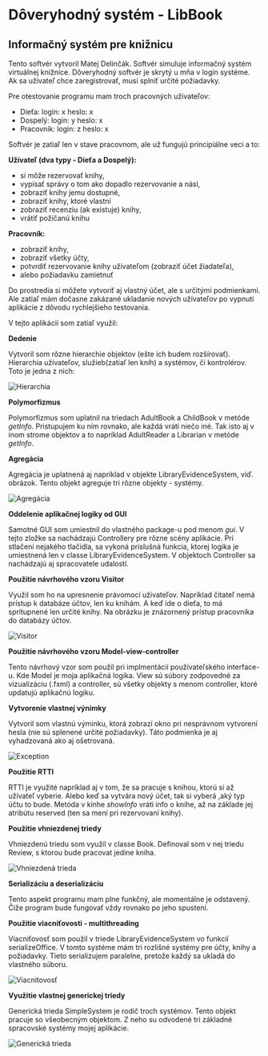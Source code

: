# Dôveryhodný systém - LibBook
## Informačný systém pre knižnicu

Tento softvér vytvoril Matej Delinčák. Softvér simuluje informačný systém virtuálnej knižnice. Dôveryhodný softvér je skrytý u mňa v login systéme. Ak sa užívateľ chce zaregistrovať, musí splniť určité požiadavky.

Pre otestovanie programu mam troch pracovných uživateľov:
- Dieťa: login: x heslo: x
- Dospelý: login: y heslo: x
- Pracovník: login: z heslo: x

Softvér je zatiaľ len v stave pracovnom, ale už fungujú principiálne veci a to:

**Užívateľ (dva typy - Dieťa a Dospelý):**
  - si môže rezervovať knihy, 
  - vypísať správy o tom ako dopadlo rezervovanie a násl, 
  - zobraziť knihy jemu dostupné,
  - zobraziť  knihy, ktoré vlastní
  - zobraziť recenziu (ak existuje) knihy,
  - vrátiť požičanú knihu
  
**Pracovník:**
  - zobraziť knihy,
  - zobraziť všetky účty,
  - potvrdiť rezervovanie knihy užívateľom (zobraziť účet žiadateľa),
  - alebo požiadavku zamietnuť
  
Do prostredia si môžete vytvoriť aj vlastný účet, ale s určitými podmienkami. Ale zatiaľ mám dočasne zakázané ukladanie nových užívateľov po vypnutí aplikácie z dôvodu rychlejšieho testovania.

V tejto aplikácií som zatiaľ využil:

**Dedenie**

Vytvoril som rôzne hierarchie objektov (ešte ich budem rozšírovať). Hierarchia užívateľov, služieb(zatiaľ len kníh) a systémov, či kontrolérov. Toto je jedna z nich: 

![Hierarchia](https://github.com/OOP-FIIT/oop-2020-str-12-pu1-povazanova-mateju25/blob/master/docs/Hierarchia.png)


**Polymorfizmus**

Polymorfizmus som uplatnil na triedach AdultBook a ChildBook v metóde *getInfo*. Pristupujem ku ním rovnako, ale každá vráti niečo iné.
Tak isto aj v inom strome objektov a to napríklad AdultReader a Librarian v metóde *getInfo*.

**Agregácia**

Agregácia je uplatnená aj napríklad v objekte LibraryEvidenceSystem, viď. obrázok. Tento objekt agreguje tri rôzne objekty - systémy.

![Agregácia](https://github.com/OOP-FIIT/oop-2020-str-12-pu1-povazanova-mateju25/blob/master/docs/Agregácia.png)

**Oddelenie aplikačnej logiky od GUI**

Samotné GUI som umiestnil do vlastného package-u pod menom *gui*. V tejto zložke sa nachádzajú Controllery pre rôzne scény aplikácie. Pri stlačení nejakého tlačidla, sa vykoná prislušná funkcia, ktorej logika je umiestnená len v classe LibraryEvidenceSystem. V objektoch Controller sa nachádzajú aj spracovatele udalostí.

**Použitie návrhového vzoru Visitor**

Využil som ho na upresnenie právomocí uživateľov. Napríklad čitateľ nemá prístup k databáze účtov, len ku knihám. A keď ide o dieťa, to má sprítupnené len určité knihy. Na obrázku je znázornený prístup pracovníka do databázy účtov.

![Visitor](https://github.com/OOP-FIIT/oop-2020-str-12-pu1-povazanova-mateju25/blob/master/docs/Visitor.png)

**Použitie návrhového vzoru Model-view-controller**

Tento návrhový vzor som použil pri implmentácií používateľského interface-u. Kde Model je moja aplikačná logika. View sú súbory zodpovedné za vizualizáciu (.fxml) a controller, sú všetky objekty s menom controller, ktoré updatujú aplikačnú logiku. 

**Vytvorenie vlastnej výnimky**

Vytvoril som vlastnú výminku, ktorá zobrazí okno pri nesprávnom vytvorení hesla (nie sú splenené určité požiadavky). Táto podmienka je aj vyhadzovaná ako aj ošetrovaná.

![Exception](https://github.com/OOP-FIIT/oop-2020-str-12-pu1-povazanova-mateju25/blob/master/docs/Exception.png)

**Použitie RTTI**

RTTI je využité napríklad aj v tom, že sa pracuje s knihou, ktorú si až užívateľ vyberie. Alebo keď sa vytvára nový účet, tak si vyberá ,aký typ účtu to bude. Metóda v kinhe *showInfo* vráti info o knihe, až na základe jej atribútu reserved (ten sa mení pri rezervovaní knihy).

**Použitie vhniezdenej triedy**

Vhniezdenú triedu som využil v classe Book. Definoval som v nej triedu Review, s ktorou bude pracovat jedine kniha.

![Vhniezdená trieda](https://github.com/OOP-FIIT/oop-2020-str-12-pu1-povazanova-mateju25/blob/master/docs/EnclosedClass.png)

**Serializáciu a deserializáciu**

Tento aspekt programu mam plne funkčný, ale momentálne je odstavený. Čiže program bude fungovať vždy rovnako po jeho spustení.

**Použitie viacniťovosti - multithreading**

Viacniťovosť som použil v triede LibraryEvidenceSystem vo funkcií serializeOffice. V tomto systéme mám tri rozlišné systémy pre účty, knihy a požiadavky. Tieto serializujem paralelne, pretože každý sa ukladá do vlastného súboru.

![Viacnitovosť](https://github.com/OOP-FIIT/oop-2020-str-12-pu1-povazanova-mateju25/blob/master/docs/Viacnitovost.png)

**Využitie vlastnej generickej triedy**

Generická trieda SimpleSystem je rodič troch systémov. Tento objekt pracuje so všeobecným objektom. Z neho su odvodené tri základné spracovské systémy mojej aplikácie.

![Generická trieda](https://github.com/OOP-FIIT/oop-2020-str-12-pu1-povazanova-mateju25/blob/master/docs/GenerickáTrieda.png)


